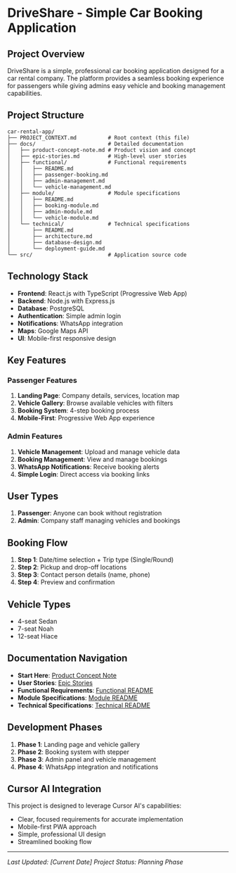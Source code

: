 # DriveShare - Simple Car Booking Application

## Project Overview
DriveShare is a simple, professional car booking application designed for a car rental company. The platform provides a seamless booking experience for passengers while giving admins easy vehicle and booking management capabilities.

## Project Structure
```
car-rental-app/
├── PROJECT_CONTEXT.md          # Root context (this file)
├── docs/                       # Detailed documentation
│   ├── product-concept-note.md # Product vision and concept
│   ├── epic-stories.md         # High-level user stories
│   ├── functional/             # Functional requirements
│   │   ├── README.md
│   │   ├── passenger-booking.md
│   │   ├── admin-management.md
│   │   └── vehicle-management.md
│   ├── module/                 # Module specifications
│   │   ├── README.md
│   │   ├── booking-module.md
│   │   ├── admin-module.md
│   │   └── vehicle-module.md
│   └── technical/              # Technical specifications
│       ├── README.md
│       ├── architecture.md
│       ├── database-design.md
│       └── deployment-guide.md
└── src/                        # Application source code
```

## Technology Stack
- **Frontend**: React.js with TypeScript (Progressive Web App)
- **Backend**: Node.js with Express.js
- **Database**: PostgreSQL
- **Authentication**: Simple admin login
- **Notifications**: WhatsApp integration
- **Maps**: Google Maps API
- **UI**: Mobile-first responsive design

## Key Features

### Passenger Features
1. **Landing Page**: Company details, services, location map
2. **Vehicle Gallery**: Browse available vehicles with filters
3. **Booking System**: 4-step booking process
4. **Mobile-First**: Progressive Web App experience

### Admin Features
1. **Vehicle Management**: Upload and manage vehicle data
2. **Booking Management**: View and manage bookings
3. **WhatsApp Notifications**: Receive booking alerts
4. **Simple Login**: Direct access via booking links

## User Types
1. **Passenger**: Anyone can book without registration
2. **Admin**: Company staff managing vehicles and bookings

## Booking Flow
1. **Step 1**: Date/time selection + Trip type (Single/Round)
2. **Step 2**: Pickup and drop-off locations
3. **Step 3**: Contact person details (name, phone)
4. **Step 4**: Preview and confirmation

## Vehicle Types
- 4-seat Sedan
- 7-seat Noah
- 12-seat Hiace

## Documentation Navigation
- **Start Here**: [Product Concept Note](docs/product-concept-note.md)
- **User Stories**: [Epic Stories](docs/epic-stories.md)
- **Functional Requirements**: [Functional README](docs/functional/README.md)
- **Module Specifications**: [Module README](docs/module/README.md)
- **Technical Specifications**: [Technical README](docs/technical/README.md)

## Development Phases
1. **Phase 1**: Landing page and vehicle gallery
2. **Phase 2**: Booking system with stepper
3. **Phase 3**: Admin panel and vehicle management
4. **Phase 4**: WhatsApp integration and notifications

## Cursor AI Integration
This project is designed to leverage Cursor AI's capabilities:
- Clear, focused requirements for accurate implementation
- Mobile-first PWA approach
- Simple, professional UI design
- Streamlined booking flow

---
*Last Updated: [Current Date]*
*Project Status: Planning Phase*

